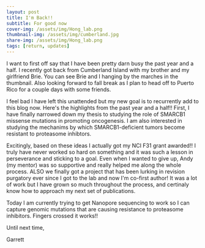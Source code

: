 ```yaml
---
layout: post
title: I'm Back!!
subtitle: For good now
cover-img: /assets/img/Hong_lab.png
thumbnail-img: /assets/img/cumberland.jpg
share-img: /assets/img/Hong_lab.png
tags: [return, updates]
---
```


I want to first off say that I have been pretty darn busy the past year and a half. I recently got back from Cumberland Island with my brother and my girlfriend Brie. You can see Brie and I hanging by the marches in the thumbnail. Also looking forward to fall break as I plan to head off to Puerto Rico for a couple days with some friends.

I feel bad I have left this unattended but my new goal is to recurrently add to this blog now. Here's the highlights from the past year and a half!! First, I have finally narrowed down my thesis to studying the role of SMARCB1 missense mutations in promoting oncogenesis. I am also interested in studying the mechanims by which SMARCB1-deficient tumors become resistant to proteasome inhibtors.

Excitingly, based on these ideas I actually got my NCI F31 grant awarded!! I truly have never worked so hard on something and it was such a lesson in perseverance and sticking to a goal. Even when I wanted to give up, Andy (my mentor) was so supportive and really helped me along the whole process. ALSO we finally got a project that has been lurking in revision purgatory ever since I got to the lab and now I'm co-first author! It was a lot of work but I have grown so much throughout the process, and certinaly know how to approach my next set of publications.

Today I am currently trying to get Nanopore sequencing to work so I can capture genomic mutations that are causing resistance to proteasome inhibitors. Fingers crossed it works!!


Until next time,

Garrett
